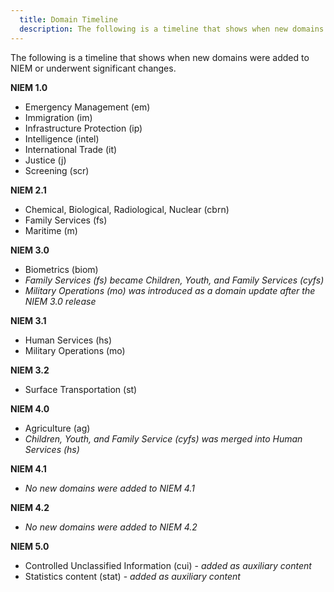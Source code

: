 ```yaml
---
  title: Domain Timeline
  description: The following is a timeline that shows when new domains were added to NIEM or underwent significant changes.
---
```


The following is a timeline that shows when new domains were added to NIEM or underwent significant changes.

**NIEM 1.0**

- Emergency Management (em)
- Immigration (im)
- Infrastructure Protection (ip)
- Intelligence (intel)
- International Trade (it)
- Justice (j)
- Screening (scr)

**NIEM 2.1**

- Chemical, Biological, Radiological, Nuclear (cbrn)
- Family Services (fs)
- Maritime (m)

**NIEM 3.0**

- Biometrics (biom)
- *Family Services (fs) became Children, Youth, and Family Services (cyfs)*
- *Military Operations (mo) was introduced as a domain update after the NIEM 3.0 release*

**NIEM 3.1**

- Human Services (hs)
- Military Operations (mo)

**NIEM 3.2**

- Surface Transportation (st)

**NIEM 4.0**

- Agriculture (ag)
- *Children, Youth, and Family Service (cyfs) was merged into Human Services (hs)*

**NIEM 4.1**

- *No new domains were added to NIEM 4.1*

**NIEM 4.2**

- *No new domains were added to NIEM 4.2*

**NIEM 5.0**

- Controlled Unclassified Information (cui) - *added as auxiliary content*
- Statistics content (stat) - *added as auxiliary content*
